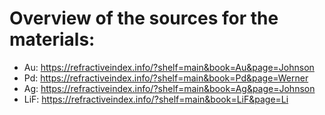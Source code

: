 # Overview of the sources for the materials:

* Au: https://refractiveindex.info/?shelf=main&book=Au&page=Johnson
* Pd: https://refractiveindex.info/?shelf=main&book=Pd&page=Werner
* Ag: https://refractiveindex.info/?shelf=main&book=Ag&page=Johnson
* LiF: https://refractiveindex.info/?shelf=main&book=LiF&page=Li